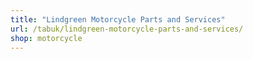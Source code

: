 ```yaml
---
title: "Lindgreen Motorcycle Parts and Services"
url: /tabuk/lindgreen-motorcycle-parts-and-services/
shop: motorcycle
---
```

